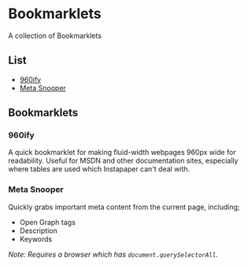 # Bookmarklets

A collection of Bookmarklets

## List

* [960ify](#960ify)
* [Meta Snooper](#meta-snooper)

## Bookmarklets

### 960ify

A quick bookmarklet for making fluid-width webpages 960px wide for readability.
Useful for MSDN and other documentation sites, especially where tables are used which Instapaper can't deal with.

### Meta Snooper

Quickly grabs important meta content from the current page, including;

* Open Graph tags
* Description
* Keywords

_*Note*: Requires a browser which has `document.querySelectorAll`._